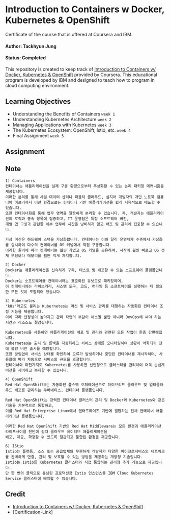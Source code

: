 # Introduction to Containers w Docker, Kubernetes & OpenShift

Certificate of the course that is offered at Coursera and IBM.

#### Author: Tackhyun Jung

#### Status: Completed

This repository is created to keep track of [Introduction to Containers w/ Docker, Kubernetes & OpenShift](https://www.coursera.org/learn/ibm-containers-docker-kubernetes-openshift?) provided by Coursera.
This educational program is developed by IBM and designed to teach how to program in cloud computing environment.

## Learning Objectives

- Understanding the Benefits of Containers `week 1`
- Understanding Kubernetes Architecture `week 2`
- Managing Applications with Kubernetes `week 3`
- The Kubernetes Ecosystem: OpenShift, Istio, etc. `week 4`
- Final Assignment `week 5`

## Assignment


## Note

```
1) Containers
컨테이너는 애플리케이션을 실제 구동 환경으로부터 추상화할 수 있는 논리 패키징 메커니즘을 제공합니다. 
이러한 분리를 통해 사설 데이터 센터나 퍼블릭 클라우드, 심지어 개발자의 개인 노트북 컴퓨터에 이르기까지 어떤 환경으로든 컨테이너 기반 애플리케이션을 쉽게 지속적으로 배포할 수 있습니다.
또한 컨테이너화를 통해 업무 영역을 깔끔하게 분리할 수 있습니다. 즉, 개발자는 애플리케이션의 로직과 종속 항목에 집중하고, IT 운영팀은 특정 소프트웨어 버전,
개별 앱 구성과 관련한 세부 업무에 시간을 낭비하지 않고 배포 및 관리에 집중할 수 있습니다.

가상 머신은 하드웨어 스택을 가상화합니다. 컨테이너는 이와 달리 운영체제 수준에서 가상화를 실시하여 다수의 컨테이너를 OS 커널에서 직접 구동합니다.
이러한 원리에 따라 컨테이너는 훨씬 가볍고 OS 커널을 공유하며, 시작이 훨씬 빠르고 OS 전체 부팅보다 메모리를 훨씬 적게 차지합니다.

2) Docker
Docker는 애플리케이션을 신속하게 구축, 테스트 및 배포할 수 있는 소프트웨어 플랫폼입니다.
Docker는 소프트웨어를 컨테이너라는 표준화된 유닛으로 패키징하며, 
이 컨테이너에는 라이브러리, 시스템 도구, 코드, 런타임 등 소프트웨어를 실행하는 데 필요한 모든 것이 포함되어 있습니다.

3) Kubernetes
'k8s'라고도 불리는 Kubernetes는 머신 및 서비스 관리를 대행하는 자동화된 컨테이너 조정 기능을 제공합니다. 
이에 따라 안정성이 높아지고 관리 작업의 부담이 해소될 뿐만 아니라 DevOps에 써야 하는 시간과 리소스도 절감됩니다.

Kubernetes를 사용하면 애플리케이션의 배포 및 관리와 관련된 모든 작업이 한층 간편해집니다.
Kubernetes는 출시 및 롤백을 자동화하고 서비스 상태를 모니터링하여 상황이 악화되기 전에 불량 버전 출시를 예방합니다.
또한 끊임없이 서비스 상태를 확인하여 오류가 발생하거나 중단된 컨테이너를 재시작하며, 사용률에 따라 자동으로 서비스의 규모를 조절합니다.
컨테이너와 마찬가지로 Kubernetes를 사용하면 선언형으로 클러스터를 관리하여 더욱 손쉽게 버전을 제어하고 복제할 수 있습니다.

4) OpenShift
Red Hat OpenShift®는 자동화된 풀스택 오퍼레이션으로 하이브리드 클라우드 및 멀티클라우드 배포를 관리하는 쿠버네티스, 컨테이너 플랫폼입니다.

Red Hat OpenShift는 강력한 컨테이너 클러스터 관리 및 Docker와 Kubernetes와 같은 기술을 기본적으로 통합하고,
이를 Red Hat Enterprise Linux에서 엔터프라이즈 기반에 결합하는 전체 컨테이너 애플리케이션 플랫폼입니다.

이러한 Red Hat OpenShift 기반의 Red Hat Middleware는 모든 환경과 애플리케이션 라이프사이클 전반에 걸쳐 클라우드 네이티브 애플리케이션을
배포, 제공, 확장할 수 있도록 일관되고 통합된 환경을 제공합니다. 

6) IStio
Istio는 플랫폼, 소스 또는 공급업체와 무관하게 개발자가 다양한 마이크로서비스의 네트워크를 완벽하게 연결, 관리 및 보호할 수 있는 방법을 제공하는 개방형 기술입니다.
Istio는 Istio를 Kubernetes 클러스터와 직접 통합하는 관리형 추가 기능으로 제공됩니다.
단 한 번의 클릭으로 튜닝된 프로덕션용 Istio 인스턴스를 IBM Cloud Kubernetes Service 클러스터에 배치할 수 있습니다.
```

## Credit

- [Introduction to Containers w/ Docker, Kubernetes & OpenShift](https://www.coursera.org/learn/ibm-containers-docker-kubernetes-openshift?)
- [Certification-Link]

